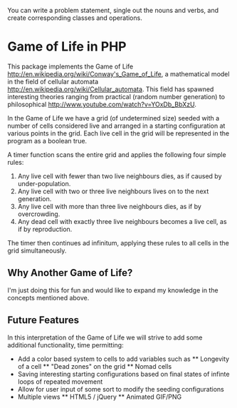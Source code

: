 You can write a problem statement, single out the nouns and verbs, and create corresponding classes and operations.

Game of Life in PHP
===================

This package implements the Game of Life <http://en.wikipedia.org/wiki/Conway's_Game_of_Life>, a mathematical model in the field of cellular automata <http://en.wikipedia.org/wiki/Cellular_automata>.  This field has spawned interesting theories ranging from practical (random number generation) to philosophical <http://www.youtube.com/watch?v=YOxDb_BbXzU>.

In the Game of Life we have a grid (of undetermined size) seeded with a number of cells considered live and arranged in a starting configuration at various points in the grid.  Each live cell in the grid will be represented in the program as a boolean true.

A timer function scans the entire grid and applies the following four simple rules:

1. Any live cell with fewer than two live neighbours dies, as if caused by under-population.
2. Any live cell with two or three live neighbours lives on to the next generation.
3. Any live cell with more than three live neighbours dies, as if by overcrowding.
4. Any dead cell with exactly three live neighbours becomes a live cell, as if by reproduction.

The timer then continues ad infinitum, applying these rules to all cells in the grid simultaneously.

Why Another Game of Life?
-------------------------

I'm just doing this for fun and would like to expand my knowledge in the concepts mentioned above.

Future Features
---------------

In this interpretation of the Game of Life we will strive to add some additional functionality, time permitting:

* Add a color based system to cells to add variables such as 
** Longevity of a cell
** "Dead zones" on the grid
** Nomad cells
* Saving interesting starting configurations based on final states of infinte loops of repeated movement
* Allow for user input of some sort to modify the seeding configurations
* Multiple views
** HTML5 / jQuery
** Animated GIF/PNG